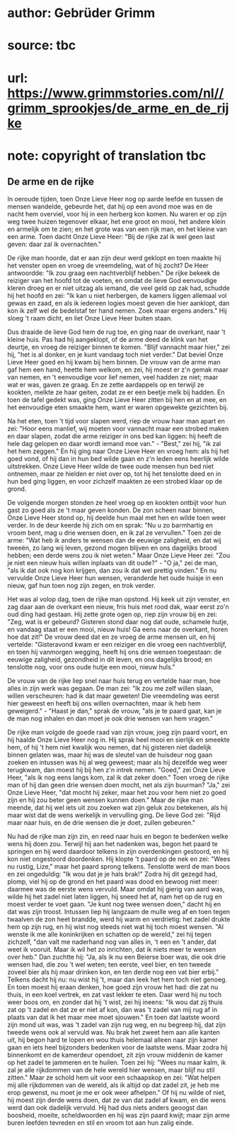 # author: Gebrüder Grimm
# source: tbc
# url: https://www.grimmstories.com/nl//grimm_sprookjes/de_arme_en_de_rijke
# note: copyright of translation tbc

## De arme en de rijke 

In oeroude tijden, toen Onze Lieve Heer nog op aarde leefde en tussen de
mensen wandelde, gebeurde het, dat hij op een avond moe was en de nacht
hem overviel, voor hij in een herberg kon komen. Nu waren er op zijn weg
twee huizen tegenover elkaar, het ene groot en mooi, het andere klein en
armelijk om te zien; en het grote was van een rijk man, en het kleine
van een arme. Toen dacht Onze Lieve Heer: "Bij de rijke zal ik wel geen
last geven: daar zal ik overnachten."

De rijke man hoorde, dat er aan zijn deur werd geklopt en toen maakte
hij het venster open en vroeg de vreemdeling, wat of hij zocht? De Heer
antwoordde: "Ik zou graag een nachtverblijf hebben." De rijke bekeek
de reiziger van het hoofd tot de voeten, en omdat de lieve God
eenvoudige kleren droeg en er niet uitzag als iemand, die veel geld op
zak had, schudde hij het hoofd en zei: "Ik kan u niet herbergen, de
kamers liggen allemaal vol gewas en zaad, en als ik iedereen logies
moest geven die hier aanklopt, dan kon ik zelf wel de bedelstaf ter hand
nemen. Zoek maar ergens anders." Hij sloeg 't raam dicht, en liet Onze
Lieve Heer buiten staan.

Dus draaide de lieve God hem de rug toe, en ging naar de overkant, naar
't kleine huis. Pas had hij aangeklopt, of de arme deed de klink van
het deurtje, en vroeg de reiziger binnen te komen. "Blijf vannacht maar
hier," zei hij, "het is al donker, en je kunt vandaag toch niet
verder." Dat beviel Onze Lieve Heer goed en hij kwam bij hem binnen. De
vrouw van de arme man gaf hem een hand, heette hem welkom, en zei, hij
moest er z'n gemak maar van nemen, en 't eenvoudige voor lief nemen,
veel hadden ze niet; maar wat er was, gaven ze graag. En ze zette
aardappels op en terwijl ze kookten, melkte ze haar geiten, zodat ze er
een beetje melk bij hadden. En toen de tafel gedekt was, ging Onze Lieve
Heer zitten bij hen en at mee, en het eenvoudige eten smaakte hem, want
er waren opgewekte gezichten bij.

Na het eten, toen 't tijd voor slapen werd, riep de vrouw haar man
apart en zei: "Hoor eens manlief, wij moeten voor vannacht maar een
strobed maken en daar slapen, zodat die arme reiziger in ons bed kan
liggen: hij heeft de hele dag gelopen en daar wordt iemand moe van." -
"Best," zei hij, "ik zal het hem zeggen." En hij ging naar Onze
Lieve Heer en vroeg hem: als hij het goed vond, of hij dan in hun bed
wilde gaan en z'n leden eens heerlijk wilde uitstrekken. Onze Lieve
Heer wilde de twee oude mensen hun bed niet ontnemen, maar ze hielden er
niet over op, tot hij het tenslotte deed en in hun bed ging liggen, en
voor zichzelf maakten ze een strobed klaar op de grond.

De volgende morgen stonden ze heel vroeg op en kookten ontbijt voor hun
gast zo goed als ze 't maar geven konden. De zon scheen naar binnen,
Onze Lieve Heer stond op, hij deelde hun maal met hen en wilde toen weer
verder. In de deur keerde hij zich om en sprak: "Nu u zo barmhartig en
vroom bent, mag u drie wensen doen, en ik zal ze vervullen." Toen zei
de arme: "Wat heb ik anders te wensen dan de eeuwige zaligheid, en dat
wij tweeën, zo lang wij leven, gezond mogen blijven en ons dagelijks
brood hebben; een derde wens zou ik niet weten." Maar Onze Lieve Heer
zei: "Zou je niet een nieuw huis willen inplaats van dit oude?" - "O
ja," zei de man, "als ik dat ook nog kon krijgen, dan zou ik dat wel
prettig vinden." En nu vervulde Onze Lieve Heer hun wensen, veranderde
het oude huisje in een nieuw, gaf hun toen nog zijn zegen, en trok
verder.

Het was al volop dag, toen de rijke man opstond. Hij keek uit zijn
venster, en zag daar aan de overkant een nieuw, fris huis met rood dak,
waar eerst zo'n oud ding had gestaan. Hij zette grote ogen op, riep
zijn vrouw bij en zei: "Zeg, wat is er gebeurd? Gisteren stond daar nog
dat oude, schamele hutje, en vandaag staat er een mooi, nieuw huis! Ga
eens naar de overkant, horen hoe dat zit!" De vrouw deed dat en ze
vroeg de arme mensen uit, en hij vertelde: "Gisteravond kwam er een
reiziger en die vroeg een nachtverblijf, en toen hij vanmorgen wegging,
heeft hij ons drie wensen toegestaan: de eeuwige zaligheid, gezondheid
in dit leven, en ons dagelijks brood; en tenslotte nog, voor ons oude
hutje een mooi, nieuw huls."

De vrouw van de rijke liep snel naar huis terug en vertelde haar man,
hoe alles in zijn werk was gegaan. De man zei: "Ik zou me zelf willen
slaan, willen verscheuren: had ik dat maar geweten! Die vreemdeling was
eerst hier geweest en heeft bij ons willen overnachten, maar ik heb hem
geweigerd." - "Haast je dan," sprak de vrouw, "als je te paard gaat,
kan je de man nog inhalen en dan moet je ook drie wensen van hem
vragen."

De rijke man volgde de goede raad van zijn vrouw, joeg zijn paard voort,
en hij haalde Onze Lieve Heer nog in. Hij sprak heel mooi en sierlijk en
smeekte hem, of hij 't hem niet kwalijk wou nemen, dat hij gisteren
niet dadelijk binnen gelaten was, maar hij was de sleutel van de
huisdeur nog gaan zoeken en intussen was hij al weg geweest; maar als
hij dezelfde weg weer terugkwam, dan moest hij bij hen z'n intrek
nemen. "Goed," zei Onze Lieve Heer, "als ik nog eens langs kom, zal
ik dat zeker doen." Toen vroeg de rijke man of hij dan geen drie wensen
doen mocht, net als zijn buurman? "Ja," zei Onze Lieve Heer, "dat
mocht hij zeker, maar het zou voor hem niet zo goed zijn en hij zou
beter geen wensen kunnen doen." Maar de rijke man meende, dat hij wel
iets uit zou zoeken wat zijn geluk zou betekenen, als hij maar wist dat
de wens werkelijk in vervulling ging. De lieve God zei: "Rijd maar naar
huis, en de drie wensen die je doet, zullen gebeuren."

Nu had de rijke man zijn zin, en reed naar huis en begon te bedenken
welke wens hij doen zou. Terwijl hij aan het nadenken was, begon het
paard te springen en hij werd daardoor telkens in zijn overdenkingen
gestoord, en hij kon niet ongestoord doordenken. Hij klopte 't paard op
de nek en zei: "Wees nu rustig, Lize," maar het paard sprong telkens.
Tenslotte werd de man boos en zei ongeduldig: "Ik wou dat je je hals
brak!" Zodra hij dit gezegd had, plomp, viel hij op de grond en het
paard was dood en bewoog niet meer: daarmee was de eerste wens vervuld.
Maar omdat hij gierig van aard was, wilde hij het zadel niet laten
liggen, hij sneed het af, nam het op de rug en moest verder te voet
gaan. "Je kunt nog twee wensen doen," dacht hij en dat was zijn
troost. Intussen liep hij langzaam de mulle weg af en toen tegen
twaalven de zon heet brandde, werd hij warm en verdrietig: het zadel
drukte hem op zijn rug, en hij wist nog steeds niet wat hij toch moest
wensen. "Al wenste ik me alle koninkrijken en schatten op de wereld,"
zei hij tegen zichzelf, "dan valt me naderhand nog van alles in, 't
een en 't ander, dat weet ik vooruit. Maar ik wil het zo inrichten, dat
ik niets meer te wensen over heb." Dan zuchtte hij: "Ja, als ik nu een
Beierse boer was, die ook drie wensen had, die zou 't wel weten; ten
eerste, veel bier, en ten tweede zoveel bier als hij maar drinken kon,
en ten derde nog een vat bier erbij." Telkens dacht hij nu: nu wist hij
't, maar dan leek het hem toch niet genoeg. En toen moest hij eraan
denken, hoe goed zijn vrouw het had: die zat nu thuis, in een koel
vertrek, en zat vast lekker te eten. Daar werd hij nu toch weer boos om,
en zonder dat hij 't wist, zei hij ineens: "Ik wou dat zij thuis zat
op 't zadel en dat ze er niet af kon, dan was 't zadel van mij rug af
in plaats van dat ik het maar mee moet sjouwen." En toen dat laatste
woord zijn mond uit was, was 't zadel van zijn rug weg, en nu begreep
hij, dat zijn tweede wens ook al vervuld was. Nu brak het zweet hem aan
alle kanten uit, hij begon hard te lopen en wou thuis helemaal alleen
naar zijn kamer gaan en iets heel bijzonders bedenken voor de laatste
wens. Maar zodra hij binnenkomt en de kamerdeur opendoet, zit zijn vrouw
middenin de kamer op het zadel te jammeren en te huilen. Toen zei hij:
"Wees nu maar kalm, ik zal je alle rijkdommen van de hele wereld hier
wensen, maar blijf nu stil zitten." Maar ze schold hem uit voor een
schaapskop en zei: "Wat helpen mij alle rijkdommen van de wereld, als
ik altijd op dat zadel zit, je heb me erop gewenst, nu moet je me er ook
weer afhelpen." Of hij nu wilde of niet, hij moest zijn derde wens
doen, dat ze van dat zadel af kwam, en die wens werd dan ook dadelijk
vervuld. Hij had dus niets anders geoogst dan boosheid, moeite,
scheldwoorden en hij was zijn paard kwijt; maar zijn arme buren leefden
tevreden en stil en vroom tot aan hun zalig einde.
